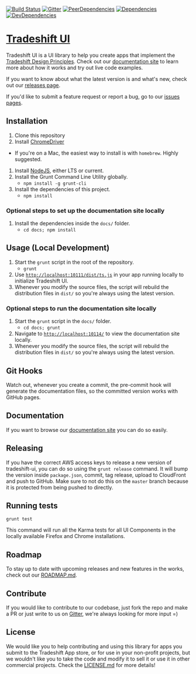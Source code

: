 [![Build Status](https://travis-ci.com/Tradeshift/tradeshift-ui.svg?token=RshDHtS73Tukd2xSZzeg&branch=master)](https://travis-ci.com/Tradeshift/tradeshift-ui)
[![Gitter](https://img.shields.io/badge/gitter-join%20chat-f81a65.svg?style=flat-square)](https://gitter.im/Tradeshift/tradeshift-ui)
[![PeerDependencies](https://img.shields.io/david/peer/Tradeshift/tradeshift-ui.svg?style=flat-square)](https://david-dm.org/Tradeshift/tradeshift-ui#info=peerDependencies&view=list)
[![Dependencies](https://img.shields.io/david/Tradeshift/tradeshift-ui.svg?style=flat-square)](https://david-dm.org/Tradeshift/tradeshift-ui)
[![DevDependencies](https://img.shields.io/david/dev/Tradeshift/tradeshift-ui.svg?style=flat-square)](https://david-dm.org/Tradeshift/tradeshift-ui#info=devDependencies&view=list)

# [Tradeshift UI](https://ui.tradeshift.com)

Tradeshift UI is a UI library to help you create apps that implement the [Tradeshift Design Principles](https://ui.tradeshift.com/#design/).
Check out our [documentation site](https://ui.tradeshift.com) to learn more about how it works and try out live code examples.

If you want to know about what the latest version is and what's new, check out our [releases page](https://github.com/Tradeshift/tradeshift-ui/releases).

If you'd like to submit a feature request or report a bug, go to our [issues pages](https://github.com/Tradeshift/tradeshift-ui/issues).

## Installation

1. Clone this repository
1. Install [ChromeDriver](https://code.google.com/p/chromedriver/downloads/list)
  - If you're on a Mac, the easiest way to install is with `homebrew`. Highly suggested.
1. Install [NodeJS](https://nodejs.org/), either LTS or current.
1. Install the Grunt Command Line Utility globally.
	- `npm install -g grunt-cli`
1. Install the dependencies of this project.
	- `npm install`

### Optional steps to set up the documentation site locally

1. Install the dependencies inside the `docs/` folder.
	- `cd docs; npm install`

## Usage (Local Development)

1. Start the `grunt` script in the root of the repository.
	- `grunt`
1. Use [`http://localhost:10111/dist/ts.js`](`http://localhost:10111/dist/ts.js`) in your app running locally to initialize Tradeshift UI.
1. Whenever you modify the source files, the script will rebuild the distribution files in `dist/` so you're always using the latest version.

### Optional steps to run the documentation site locally

1. Start the `grunt` script in the `docs/` folder.
	- `cd docs; grunt`
1. Navigate to [`http://localhost:10114/`](http://localhost:10114/) to view the documentation site locally.
1. Whenever you modify the source files, the script will rebuild the distribution files in `dist/` so you're always using the latest version.

## Git Hooks

Watch out, whenever you create a commit, the pre-commit hook will generate the documentation files, so the committed version works with GitHub pages.

## Documentation

If you want to browse our [documentation site](https://ui.tradeshift.com) you can do so easily.

## Releasing

If you have the correct AWS access keys to release a new version of tradeshift-ui, you can do so using the `grunt release` command.
It will bump the version inside `package.json`, commit, tag release, upload to CloudFront and push to GitHub. Make sure to not do this on the `master` branch because it is protected from being pushed to directly.

## Running tests

`grunt test`

This command will run all the Karma tests for all UI Components in the locally available Firefox and Chrome installations.

## Roadmap

To stay up to date with upcoming releases and new features in the works, check out our [ROADMAP.md](https://github.com/Tradeshift/tradeshift-ui/blob/master/ROADMAP.md).

## Contribute

If you would like to contribute to our codebase, just fork the repo and make a PR or just write to us on [Gitter]((https://gitter.im/Tradeshift/tradeshift-ui)), we're always looking for more input =)

## License

We would like you to help contributing and using this library for apps you submit to the Tradeshift App store, or for use in your non-profit projects, but we wouldn't like you to take the code and modify it to sell it or use it in other commercial projects. Check the [LICENSE.md](https://github.com/Tradeshift/tradeshift-ui/blob/master/LICENSE.md) for more details!
